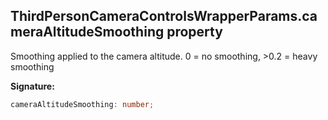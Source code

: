 
## ThirdPersonCameraControlsWrapperParams.cameraAltitudeSmoothing property

Smoothing applied to the camera altitude. 0 = no smoothing, &gt;<!-- -->0.2 = heavy smoothing

**Signature:**

```typescript
cameraAltitudeSmoothing: number;
```
